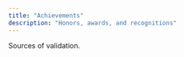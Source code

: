 ```yaml
---
title: "Achievements"
description: "Honors, awards, and recognitions"
---
```

Sources of validation.